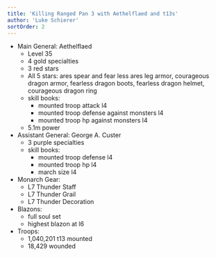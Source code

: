 ```yaml
---
title: 'Killing Ranged Pan 3 with Aethelflaed and t13s'
author: 'Luke Schierer'
sortOrder: 2
---
```


- Main General: Aethelflaed
  - Level 35
  - 4 gold specialties
  - 3 red stars
  - All 5 stars: ares spear and fear less ares leg armor, courageous dragon armor, fearless dragon boots, fearless dragon helmet, courageous dragon ring
  - skill books:
    - mounted troop attack l4
    - mounted troop defense against monsters l4
    - mounted troop hp against monsters l4
  - 5.1m power
- Assistant General: George A. Custer
  - 3 purple specialties
  - skill books:
    - mounted troop defense l4
    - mounted troop hp l4
    - march size l4
- Monarch Gear:
  - L7 Thunder Staff
  - L7 Thunder Grail
  - L7 Thunder Decoration
- Blazons:
  - full soul set
  - highest blazon at l6
- Troops:
  - 1,040,201 t13 mounted
  - 18,429 wounded
